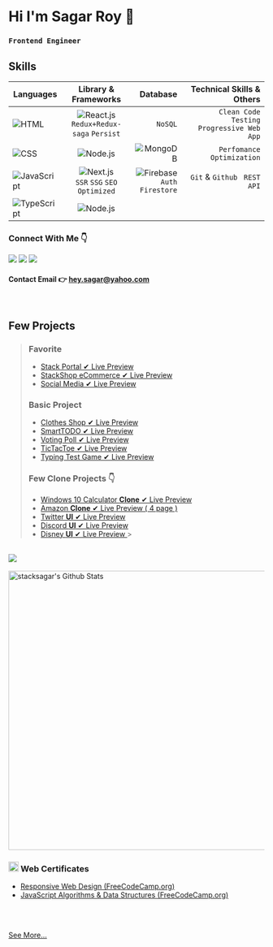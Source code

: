 # Hi I'm Sagar Roy 👋

### `Frontend Engineer`

## Skills

| Languages                                                                          |                                              Library & Frameworks                                               |                                                                                                    Database |                     Technical Skills & Others |
| ---------------------------------------------------------------------------------- | :-------------------------------------------------------------------------------------------------------------: | ----------------------------------------------------------------------------------------------------------: | --------------------------------------------: |
| <img src="https://img.shields.io/badge/-HTML-red" alt="HTML" />                    |  <img src="https://img.shields.io/badge/-React.js-blue" alt="React.js" /> <br /> `Redux+Redux-saga` `Persist`   |                                                                                                     `NoSQL` | ` Clean Code` `Testing` `Progressive Web App` |
| <img src="https://img.shields.io/badge/-CSS-blueviolet" alt="CSS" />               |           <img src="https://img.shields.io/badge/-TailwindCSS/Bootstrap-blueviolet" alt="Node.js" />            |                             <img src="https://img.shields.io/badge/-MongoDB-informational" alt="MongoDB" /> |                     `Perfomance Optimization` |
| <img src="https://img.shields.io/badge/-JavaScript-yellow" alt="JavaScript" />     | <img src="https://img.shields.io/badge/-Next.js-blueviolet" alt="Next.js" /> <br /> `SSR` `SSG` `SEO Optimized` | <img src="https://img.shields.io/badge/-Firebase-informational" alt="Firebase" /> <br /> `Auth` `Firestore` |                 ` Git` & `Github` ` REST API` |
| <img src="https://img.shields.io/badge/-TypeScript-blueviolet" alt="TypeScript" /> |             <img src="https://img.shields.io/badge/-Node.js/Express.js-blueviolet" alt="Node.js" />             |                                                                                                             |                                               |

<!--  <img src="https://img.shields.io/badge/-Data Visualization_(D3.js)-informational" alt="Data Visualization D3.js" />  -->

### Connect With Me 👇

[![](https://img.shields.io/badge/%20-Linkedin-blue?color=blue&labelColor=blue&logo=linkedin&logoColor=white)](https://www.linkedin.com/in/stacksagar "@stacksagar linkedin profile") [![](https://img.shields.io/badge/%20-Twitter-blue?color=blue&labelColor=blue&logo=twitter&logoColor=white)](https://www.twitter.com/stacksagar "@stacksagar twitter profile") [![](https://img.shields.io/badge/%20-Facebook-blue?color=blue&labelColor=blue&logo=facebook&logoColor=white)](https://www.facebook.com/stacksagar "@stacksagar facebook profile")

#### Contact Email 👉 <a href="mailto:hey.sagar@yahoo.com">hey.sagar@yahoo.com</a>

<br />

## Few Projects

> ### Favorite
>
> - <a href="https://stackportal.vercel.app"> Stack Portal ✔ Live Preview </a>
> - <a href="https://stacksagar.github.io/stackshop"> StackShop eCommerce ✔ Live Preview </a>
> - <a href="https://stacksagar.github.io/stacksocial"> Social Media ✔ Live Preview </a>
>
> ### Basic Project
>
> - <a href="https://stacksagar.github.io/aio-clothes-shop"> Clothes Shop ✔ Live Preview </a>
> - <a href="https://stacksagar.github.io/smart-todo"> SmartTODO ✔ Live Preview </a>
> - <a href="https://stacksagar.github.io/smart-poll"> Voting Poll ✔ Live Preview </a>
> - <a href="https://stacksagar.github.io/tic-tac-toe"> TicTacToe ✔ Live Preview </a>
> - <a href="https://stacksagar.github.io/typing-test"> Typing Test Game ✔ Live Preview </a>
>
> ### Few Clone Projects 👇
>
> - <a href="https://stacksagar.github.io/windows10-calculator-clone"> Windows 10 Calculator **Clone** ✔ Live Preview </a>
> - <a href="https://stacksagar.github.io/amazon-clone"> Amazon **Clone** ✔ Live Preview ( 4 page ) </a>
> - <a href="https://stacksagar.github.io/twitter-ui"> Twitter **UI** ✔ Live Preview </a>
> - <a href="https://stacksagar.github.io/discord-clone"> Discord **UI** ✔ Live Preview </a>
> - <a href="https://stacksagar.github.io/disney-plus-ui"> Disney **UI** ✔ Live Preview </a> > ` `

 <br/>

<a href="https://github.com/stacksagar">
  <img align="center" src="https://github-readme-stats.vercel.app/api/top-langs/?username=stacksagar&theme=light&hide_langs_below=1" />
</a>

<br />
<br />

<img width="550" alt="stacksagar's Github Stats"  src="https://github-readme-stats.vercel.app/api?username=stacksagar&show_icons=true"/>

### <img src="https://png.pngtree.com/png-clipart/20190614/original/pngtree-certificate-icon-png-image_3715104.jpg" width="20" /> Web Certificates

- <a href="https://www.freecodecamp.org/certification/stacksagar/responsive-web-design">Responsive Web Design (FreeCodeCamp.org) </a>
- <a href="https://www.freecodecamp.org/certification/stacksagar/javascript-algorithms-and-data-structures">JavaScript Algorithms & Data Structures (FreeCodeCamp.org) </a>

<br />
<br />

<a href="https://stacksagar.netlify.app"> See More... </a>
